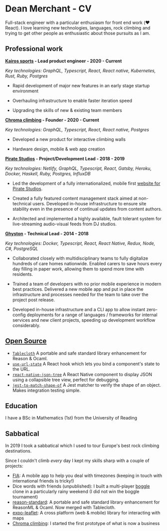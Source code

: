 # Dean Merchant - CV

Full-stack engineer with a particular enthusiasm for front end work (❤️ React). I love learning new technologies, languages, rock climbing and trying to get other people as enthusiastic about those pursuits as I am.

## Professional work

**[Kairos sports](https://kairostech.io) - Lead product engineer - 2020 - Current**

_Key technologies: GraphQL, Typescript, React, React native, Kubernetes, Rust, Ruby, Postgres_

- Rapid development of major new features in an early stage startup environment

- Overhauling infrastructure to enable faster iteration speed

- Upgrading the skills of new & existing team members 


**[Chroma climbing](https://chromaclimbing.com) - Founder - 2020 - Current**

_Key technologies: GraphQL, Typescript, React, React native, Postgres_

- Developed a new product for interactive climbing walls

- Hardware design, mobile & web app creation


**[Pirate Studios](https://www.piratestudios.co/en-de) - Project/Development Lead - 2018 - 2019**

_Key technologies: Netlify, GraphQL, Typescript, React, Gatsby, Heroku, Docker, Haskell, Ruby, Postgres, InfluxDB_

- Led the development of a fully internationalized, mobile first [website for Pirate Studios](https://pirate.com/en/).

- Created a fully featured content management stack aimed at non-technical users. Developed in-house infrastructure to ensure site stability even in the presence of continual updates from content authors.

- Architected and implemented a highly available, fault tolerant system for live-streaming audio-visual feeds from DJ studios.

**[Ghyston](https://www.ghyston.com) - Technical Lead - 2014 - 2018**

_Key technologies: Docker, Typescript, React, React Native, Redux, Node, C#, PostgreSQL_

- Collaborated closely with multidisciplinary teams to fully digitalize hundreds of care homes nationwide. Enabled carers to save hours every day filling in paper work, allowing them to spend more time with residents. 

- Trained a team of developers with no prior mobile experience in modern best practices. Delivered a new mobile app and put in place the infrastructure and processes needed for the team to take over the project post release.

- Developed in-house infrastructure and a CLI app to allow instant zero-config deployments for a range of languages / frameworks for internal services and new client projects, speeding up development workflow considerably.

## [Open Source](https://github.com/Dean177)

- [`Tablecloth`](https://github.com/darklang/tablecloth) A portable and safe standard library enhancement for Reason & Ocaml. 
- [`use-url-state`](https://github.com/dean177/use-url-state) A React hook which lets you bind a component's state to the URL. 
- [`react-native-json-tree`](https://github.com/Dean177/react-native-json-tree) A React Native component to display JSON using a collapsible tree view, perfect for debugging.
- [`jest-to-match-shape-of`](https://github.com/Dean177/jest-to-match-shape-of) A Jest matcher to verify the shape of an object. Makes integration testing simple.

## Education

I have a BSc in Mathematics (1st) from the University of Reading 

## Sabbatical

In 2019 I took a sabbatical which I used to tour Europe's best rock climbing destinations.

Since I couldn't climb _every_ day I kept my skills sharp with a couple of projects:

- [FIA](https://figureit.app): A mobile app to help you deal with timezones (keeping in touch with international friends is tricky!)
- Dice words with friends (unpublished): I built a multi-player [boggle](https://en.wikipedia.org/wiki/Boggle) clone in a particularly rainy weekend (I did not win the boggle tournament) 
- [reason-standard](https://github.com/dean177/reason-standard): A portable and safe standard library enhancement for ReasonML & Ocaml. Now merged with Tablecloth.
- [expo-leaflet](https://github.com/Dean177/expo-leaflet/blob/master/expo-leaflet/readme.md): A cross platform (web & mobile) library for interacting with maps
- [Chroma climbing](https://chromaclimbing.com): I started the first prototype of what is now a business
